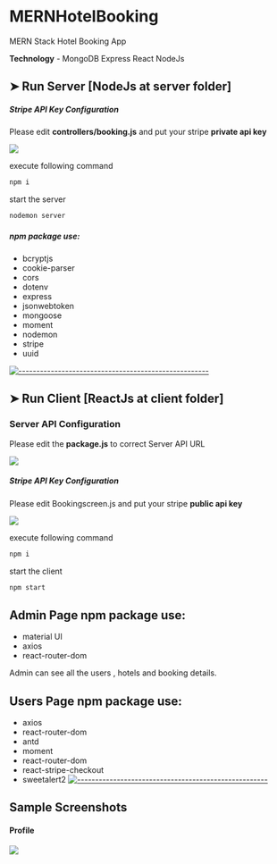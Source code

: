# MERNHotelBooking
MERN Stack Hotel Booking App

**Technology** - MongoDB Express React NodeJs



##  ➤ Run Server [NodeJs at server folder]


##### Stripe API Key Configuration

Please edit **controllers/booking.js** and put your stripe **private api key**

<img src="https://github.com/ongyishen/MERNHotelBooking/blob/main/StripePrivateAPIKey.PNG?raw=true" />

execute following command

```bash
npm i
```

start the server

```bash
nodemon server
```

##### npm package use:

- bcryptjs
- cookie-parser
- cors
- dotenv
- express
- jsonwebtoken
- mongoose
- moment
- nodemon
- stripe
- uuid

[![-----------------------------------------------------](https://raw.githubusercontent.com/andreasbm/readme/master/assets/lines/rainbow.png)](#table-of-contents)

## ➤  Run Client [ReactJs at client folder]

### Server API Configuration

Please edit the **package.js** to correct Server API URL

<img src="https://github.com/ongyishen/MERNHotelBooking/blob/main/ClientServerProxy.PNG?raw=true" />

##### Stripe API Key Configuration

Please edit Bookingscreen.js and put your stripe **public api key**

<img src="https://github.com/ongyishen/MERNHotelBooking/blob/main/StripePublicAPIKey.PNG?raw=true" />

execute following command

```bash
npm i
```

start the client

```bash
npm start
```

## Admin Page npm package use:

- material UI
- axios
- react-router-dom

Admin can see all the users , hotels and booking details.

## Users Page npm package use:

- axios
- react-router-dom
- antd
- moment
- react-router-dom
- react-stripe-checkout
- sweetalert2
[![-----------------------------------------------------](https://raw.githubusercontent.com/andreasbm/readme/master/assets/lines/rainbow.png)](#table-of-contents)
## Sample Screenshots


#### Profile

<img src="https://github.com/ongyishen/MERNHotelBooking/blob/main/SampleCancel.gif?raw=true" />

